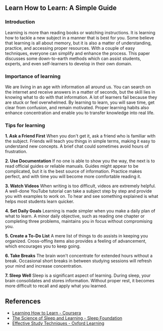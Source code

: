 ## Learn How to Learn: A Simple Guide

### Introduction
Learning is more than reading books or watching instructions. It is learning how to tackle a new subject in a manner that is best for you. Some believe that learning is all about memory, but it is also a matter of understanding, practice, and accessing proper resources. With a couple of easy techniques, everyone can simplify and enhance the process. This paper discusses some down-to-earth methods which can assist students, experts, and even self-learners to develop in their own domain.

### Importance of learning
We are living in an age with information all around us. You can search on the internet and receive answers in a matter of seconds, but the skill lies in knowing what to do with that information. A lot of learners fail because they are stuck or feel overwhelmed. By learning to learn, you will save time, get clear from confusion, and remain motivated. Proper learning habits also enhance concentration and enable you to transfer knowledge into real life.

### Tips for learning 
**1. Ask a Friend First**
When you don't get it, ask a friend who is familiar with the subject. Friends will teach you things in simple terms, making it easy to understand new concepts. A brief chat could sometimes avoid hours of frustration.

**2. Use Documentation**
If no one is able to show you the way, the next is to read official guides or reliable manuals. Guides might appear to be complicated, but it is the best source of information. Practice makes perfect, and with time you will become more comfortable reading it.

**3. Watch Videos**
When writing is too difficult, videos are extremely helpful. A well-done YouTube tutorial can take a subject step by step and provide you with examples to work on. To hear and see something explained is what helps most students learn quicker.

**4. Set Daily Goals**
Learning is made simpler when you make a daily plan of what to learn. A minor daily objective, such as reading one chapter or completing three problems, maintains you in focus without compromising you. 

**5. Create a To-Do List**
A mere list of things to do assists in keeping you organized. Cross-offing items also provides a feeling of advancement, which encourages you to keep going.

**6. Take Breaks**
The brain won't concentrate for extended hours without a break. Occasional short breaks in between studying sessions will refresh your mind and increase concentration.

**7. Sleep Well**
Sleep is a significant aspect of learning. During sleep, your brain consolidates and stores information. Without proper rest, it becomes more difficult to recall and apply what you learned.

## References
- [Learning How to Learn - Coursera](https://www.coursera.org/learn/learning-how-to-learn)  
- [The Science of Sleep and Learning - Sleep Foundation](https://www.sleepfoundation.org/sleep-hygiene/memory-and-sleep)  
- [Effective Study Techniques - Oxford Learning](https://www.oxfordlearning.com/study-skills/)  
